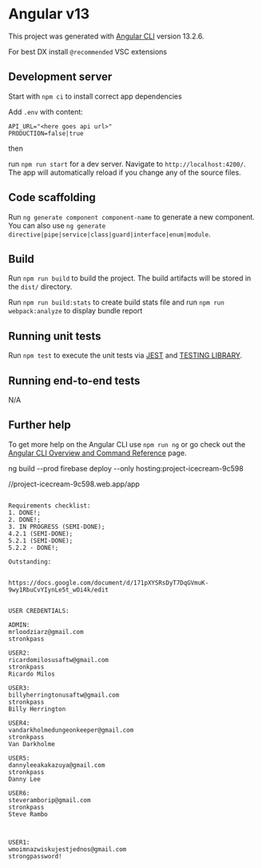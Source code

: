 # Angular v13

This project was generated with [Angular CLI](//github.com/angular/angular-cli) version 13.2.6.

For best DX install `@recommended` VSC extensions

## Development server

Start with `npm ci` to install correct app dependencies

Add `.env` with content:

```
API_URL="<here goes api url>"
PRODUCTION=false|true
```

then

run `npm run start` for a dev server. Navigate to `http://localhost:4200/`. The app will automatically reload if you change any of the source files.

## Code scaffolding

Run `ng generate component component-name` to generate a new component. You can also use `ng generate directive|pipe|service|class|guard|interface|enum|module`.

## Build

Run `npm run build` to build the project. The build artifacts will be stored in the `dist/` directory.

Run `npm run build:stats` to create build stats file and run `npm run webpack:analyze` to display bundle report

## Running unit tests

Run `npm test` to execute the unit tests via [JEST](//jestjs.io/) and [TESTING LIBRARY](//testing-library.com/docs/angular-testing-library/intro).

## Running end-to-end tests

N/A

## Further help

To get more help on the Angular CLI use `npm run ng` or go check out the [Angular CLI Overview and Command Reference](//angular.io/cli) page.

<!--  -->

ng build --prod
firebase deploy --only hosting:project-icecream-9c598

//project-icecream-9c598.web.app/app

~~~~~~~~~~~~~~~~~~~~~~~~~~~~~~~~~~~~~~~~

Requirements checklist:
1. DONE!;
2. DONE!;
3. IN PROGRESS (SEMI-DONE);
4.2.1 (SEMI-DONE);
5.2.1 (SEMI-DONE);
5.2.2 - DONE!;

Outstanding:


https://docs.google.com/document/d/171pXYSRsDyT7DqGVmuK-9wy1RbuCvYIynLe5t_wOi4k/edit


USER CREDENTIALS:

ADMIN:
mrloodziarz@gmail.com
stronkpass

USER2:
ricardomilosusaftw@gmail.com
stronkpass
Ricardo Milos

USER3:
billyherringtonusaftw@gmail.com
stronkpass
Billy Herrington

USER4:
vandarkholmedungeonkeeper@gmail.com
stronkpass
Van Darkholme

USER5:
dannyleeakakazuya@gmail.com
stronkpass
Danny Lee

USER6: 
steveramborip@gmail.com
stronkpass
Steve Rambo



USER1:
wmoimnazwiskujestjednos@gmail.com
strongpassword!



